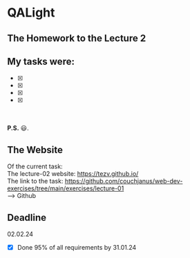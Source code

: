 # QALight
## The Homework to the Lecture 2

## My tasks were:
- [x] <br>
- [x] <br>
- [x] <br>
- [x] <br>
<br><br>
**P.S.** 😃.

## The Website
Of the current task: <br>
The lecture-02 website: https://tezv.github.io/ <br>
The link to the task: https://github.com/couchjanus/web-dev-exercises/tree/main/exercises/lecture-01
<br />
--> Github

## Deadline
02.02.24 <br />

- [x] Done 95% of all requirements by 31.01.24